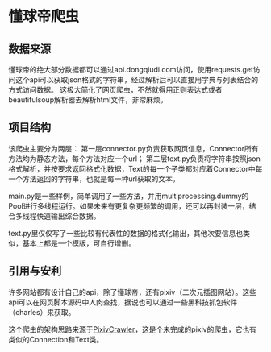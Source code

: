 # 懂球帝爬虫
## 数据来源
懂球帝的绝大部分数据都可以通过api.dongqiudi.com访问，使用requests.get访问这个api可以获取json格式的字符串，经过解析后可以直接用字典与列表结合的方式访问数据。
这极大简化了网页爬虫，不然就得用正则表达式或者beautifulsoup解析器去解析html文件，非常麻烦。

## 项目结构
该爬虫主要分为两层：
第一层connector.py负责获取网页信息，Connector所有方法均为静态方法，每个方法对应一个url；
第二层text.py负责将字符串按照json格式解析，并按要求返回格式化数据，Text的每一个子类都对应着Connector中每一个方法返回的字符串，也就是每一种url获取的文本。  

main.py是一些样例，简单调用了一些方法，并用multiprocessing.dummy的Pool进行多线程运行。如果未来有更复杂更频繁的调用，还可以再封装一层，结合多线程快速输出综合数据。

text.py里仅仅写了一些比较有代表性的数据的格式化输出，其他次要信息也类似，基本上都是一个模版，可自行增删。

## 引用与安利
许多网站都有设计自己的api，除了懂球帝，还有pixiv（二次元插图网站）。这些api可以在网页脚本源码中人肉查找，据说也可以通过一些黑科技抓包软件（charles）来获取。

这个爬虫的架构思路来源于[PixivCrawler](https://github.com/JasonChen2118/PixivCrawler)，这是个未完成的pixiv的爬虫，它也有类似的Connection和Text类。
